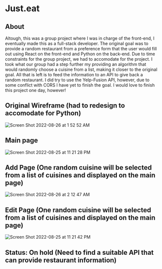 # Just.eat
## About
Altough, this was a group project where I was in charge of the front-end, I eventually made this as a full-stack developer. The original goal was to provide a random restaurant from a preference form that the user would fill out using React on the front-end and Python on the back-end. Due to time constraints for the group project, we had to accomodate for the project. I took what our group had a step further my providing an algorithm that would randomly choose a cuisine from a list, making it closer to the original goal. All that is left is to feed the information to an API to give back a random restaurant. I did try to use the Yelp-Fusion API, however, due to some conflict with CORS I have yet to finish the goal. I would love to finish this project one day, however!

## Original Wireframe (had to redesign to accomodate for Python)
![Screen Shot 2022-08-26 at 1 52 52 AM](https://user-images.githubusercontent.com/101828681/186866551-e9e047a2-8820-48d0-ab3a-bc8e250778ee.png)

## Main page
![Screen Shot 2022-08-25 at 11 21 28 PM](https://user-images.githubusercontent.com/101828681/186860129-f6d21a55-aad4-45ee-998e-ede2eb161591.png)

## Add Page (One random cuisine will be selected from a list of cuisines and displayed on the main page)
![Screen Shot 2022-08-26 at 2 12 47 AM](https://user-images.githubusercontent.com/101828681/186870676-0d85cfde-d3b7-4805-ba0b-eee2c79c8337.png)


## Edit Page (One random cuisine will be selected from a list of cuisines and displayed on the main page)
![Screen Shot 2022-08-25 at 11 21 42 PM](https://user-images.githubusercontent.com/101828681/186860153-282b960c-e4f1-4ec8-b748-ffc07f5168c7.png)

## Status: On hold (Need to find a suitable API that can provide restaurant information)
